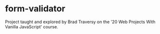 # form-validator
Project taught and explored by Brad Traversy on the '20 Web Projects With Vanilla JavaScript' course. 
